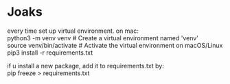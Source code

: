 # Joaks

every time set up virtual environment. on mac:  
python3 -m venv venv  # Create a virtual environment named 'venv'  
source venv/bin/activate  # Activate the virtual environment on macOS/Linux  
pip3 install -r requirements.txt

if u install a new package, add it to requirements.txt by:  
pip freeze > requirements.txt


